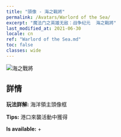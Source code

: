 ```yaml
---
title: "頭像 - 海之戰將"
permalink: /Avatars/Warlord of the Sea/
excerpt: "魔法门之英雄无敌：战争纪元  海之戰將"
last_modified_at: 2021-06-30
locale: cn
ref: "Warlord of the Sea.md"
toc: false
classes: wide
---
```

 ![海之戰將](/images/a/avatarFrame_202.png)

## 詳情

 **玩法詳解:** 海洋領主頭像框 

 **Tips:** 港口來襲活動中獲得 

 **Is available:**  + 

